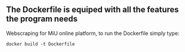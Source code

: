 ## The Dockerfile is equiped with all the features the program needs
Webscraping for MiU online platform, to run the Dockerfile simply type:

    docker build -t Dockerfile

    